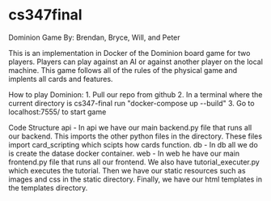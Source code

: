 # cs347final

Dominion Game
By: Brendan, Bryce, Will, and Peter

This is an implementation in Docker of the Dominion board game for two players. Players can play against an AI or against another player on the local machine. This game follows all of the rules of the physical game and implents all cards and features.



How to play Dominion:
    1. Pull our repo from github
    2. In a terminal where the current directory is cs347-final run "docker-compose up --build"
    3. Go to localhost:7555/ to start game

Code Structure
api
    - In api we have our main backend.py file that runs all our backend. This imports the other python files in the directory. These files import card_scripting which scipts how cards function.
db
    - In db all we do is create the datase docker container.
web
    - In web he have our main frontend.py file that runs all our frontend. We also have tutorial_executer.py which executes the tutorial. Then we have our static resources such as images and css in the static directory. Finally, we have our html templates in the templates directory.